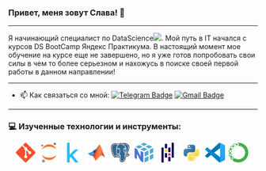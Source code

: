 ### Привет, меня зовут Слава! 👋
---

Я начинающий специалист по DataScience<img src="https://media.giphy.com/media/WUlplcMpOCEmTGBtBW/giphy.gif" width="30px">. 
Мой путь в IT начался с курсов DS BootCamp Яндекс Практикума. В настоящий момент мое обучение на курсе еще не завершено, но я уже готов попробовать свои силы в чем то более серьезном и нахожусь в поиске своей первой работы в данном направлении!

<!-- <p align="center">
 <img width="600" src="assets/github-snake.svg" alt="snake"/>
</p>
-->
---
- :mailbox: Как связаться со мной: [![Telegram Badge](https://img.shields.io/badge/-vyachigrich-blue?style=flat&logo=Telegram&logoColor=white)](https://t.me/vyachigrich) [![Gmail Badge](https://img.shields.io/badge/-Gmail-red?style=flat&logo=Gmail&logoColor=white)](mailto:macfinigun@gmail.com)
---
### 💻 Изученные технологии и инструменты:

<div align="center">
  <img src="https://github.com/devicons/devicon/blob/master/icons/git/git-original.svg" title="git" alt="git" width="40" height="40"/>&nbsp
  <img src="https://github.com/devicons/devicon/blob/master/icons/jupyter/jupyter-original.svg" title="jupyter" alt="jupyter" width="40" height="40"/>&nbsp
  <img src="https://github.com/devicons/devicon/blob/master/icons/kaggle/kaggle-original.svg" title="kaggle" alt="kaggle" width="40" height="40"/>&nbsp
  <img src="https://github.com/devicons/devicon/blob/master/icons/matlab/matlab-original.svg" title="matlab" alt="matlab" width="40" height="40"/>&nbsp
  <img src="https://github.com/devicons/devicon/blob/master/icons/postgresql/postgresql-original.svg" title="postgresql" alt="postgresql" width="40" height="40"/>&nbsp
  <img src="https://github.com/devicons/devicon/blob/master/icons/numpy/numpy-original.svg" title="numpy" alt="numpy" width="40" height="40"/>&nbsp
  <img src="https://github.com/devicons/devicon/blob/master/icons/pandas/pandas-original.svg" title="pandas" alt="pandas" width="40" height="40"/>&nbsp
  <img src="https://github.com/devicons/devicon/blob/master/icons/python/python-original.svg" title="python" alt="python" width="40" height="40"/>&nbsp
  <img src="https://github.com/devicons/devicon/blob/master/icons/vscode/vscode-original.svg" title="vscode" alt="C" width="40" height="40"/>&nbsp;
  <img src="https://github.com/devicons/devicon/blob/master/icons/anaconda/anaconda-original.svg" title="anaconda" alt="anaconda" width="40" height="40"/>&nbsp;
</div>

<!--
**macfinigun/macfinigun** is a ✨ _special_ ✨ repository because its `README.md` (this file) appears on your GitHub profile.

Here are some ideas to get you started:

- 🔭 I’m currently working on ...
- 🌱 I’m currently learning ...
- 👯 I’m looking to collaborate on ...
- 🤔 I’m looking for help with ...
- 💬 Ask me about ...
- 📫 How to reach me: ...
- 😄 Pronouns: ...
- ⚡ Fun fact: ...
-->
